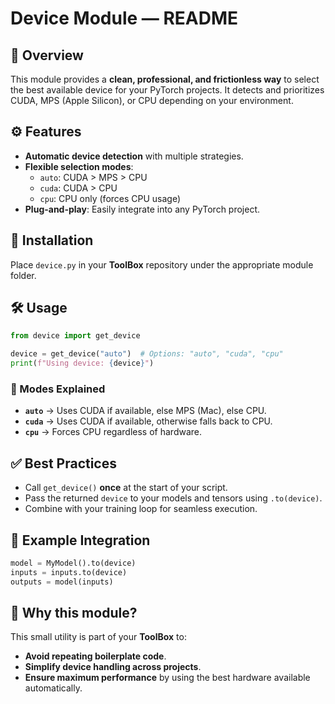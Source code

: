 # Device Module — README

## 📌 Overview
This module provides a **clean, professional, and frictionless way** to select the best available device for your PyTorch projects. It detects and prioritizes CUDA, MPS (Apple Silicon), or CPU depending on your environment.

## ⚙️ Features
- **Automatic device detection** with multiple strategies.
- **Flexible selection modes**:
  - `auto`: CUDA > MPS > CPU
  - `cuda`: CUDA > CPU
  - `cpu`: CPU only (forces CPU usage)
- **Plug-and-play**: Easily integrate into any PyTorch project.

## 🚀 Installation
Place `device.py` in your **ToolBox** repository under the appropriate module folder.

## 🛠️ Usage
```python
from device import get_device

device = get_device("auto")  # Options: "auto", "cuda", "cpu"
print(f"Using device: {device}")
```

### 🔄 Modes Explained
- **`auto`** → Uses CUDA if available, else MPS (Mac), else CPU.
- **`cuda`** → Uses CUDA if available, otherwise falls back to CPU.
- **`cpu`** → Forces CPU regardless of hardware.

## ✅ Best Practices
- Call `get_device()` **once** at the start of your script.
- Pass the returned `device` to your models and tensors using `.to(device)`.
- Combine with your training loop for seamless execution.

## 📂 Example Integration
```python
model = MyModel().to(device)
inputs = inputs.to(device)
outputs = model(inputs)
```

## 🧠 Why this module?
This small utility is part of your **ToolBox** to:
- **Avoid repeating boilerplate code**.
- **Simplify device handling across projects**.
- **Ensure maximum performance** by using the best hardware available automatically.